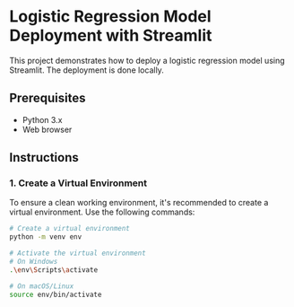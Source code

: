 # Logistic Regression Model Deployment with Streamlit

This project demonstrates how to deploy a logistic regression model using Streamlit. The deployment is done locally.

## Prerequisites

- Python 3.x
- Web browser

## Instructions

### 1. Create a Virtual Environment

To ensure a clean working environment, it's recommended to create a virtual environment. Use the following commands:

```bash
# Create a virtual environment
python -m venv env

# Activate the virtual environment
# On Windows
.\env\Scripts\activate

# On macOS/Linux
source env/bin/activate

